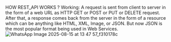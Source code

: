 HOW REST_API WORKS ?
Working:
A request is sent from client to server in the form of a web URL as HTTP GET or POST or PUT or DELETE request.
After that, a response comes back from the server in the form of a resource which can be anything like HTML, XML, Image, or JSON.
But now JSON is the most popular format being used in Web Services.
![WhatsApp Image 2025-08-15 at 13 47 57_f310178c](https://github.com/user-attachments/assets/de81a179-e7de-4946-ab6c-77ac65c850b2)
